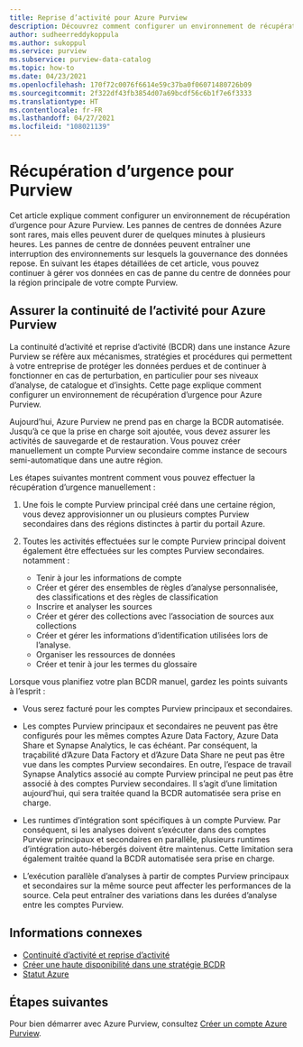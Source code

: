 ```yaml
---
title: Reprise d’activité pour Azure Purview
description: Découvrez comment configurer un environnement de récupération d’urgence pour Azure Purview.
author: sudheerreddykoppula
ms.author: sukoppul
ms.service: purview
ms.subservice: purview-data-catalog
ms.topic: how-to
ms.date: 04/23/2021
ms.openlocfilehash: 170f72c0076f6614e59c37ba0f06071480726b09
ms.sourcegitcommit: 2f322df43fb3854d07a69bcdf56c6b1f7e6f3333
ms.translationtype: HT
ms.contentlocale: fr-FR
ms.lasthandoff: 04/27/2021
ms.locfileid: "108021139"
---
```

# <a name="disaster-recovery-for-purview"></a>Récupération d’urgence pour Purview

Cet article explique comment configurer un environnement de récupération d’urgence pour Azure Purview. Les pannes de centres de données Azure sont rares, mais elles peuvent durer de quelques minutes à plusieurs heures. Les pannes de centre de données peuvent entraîner une interruption des environnements sur lesquels la gouvernance des données repose. En suivant les étapes détaillées de cet article, vous pouvez continuer à gérer vos données en cas de panne du centre de données pour la région principale de votre compte Purview.

## <a name="achieve-business-continuity-for-azure-purview"></a>Assurer la continuité de l’activité pour Azure Purview

La continuité d’activité et reprise d’activité (BCDR) dans une instance Azure Purview se réfère aux mécanismes, stratégies et procédures qui permettent à votre entreprise de protéger les données perdues et de continuer à fonctionner en cas de perturbation, en particulier pour ses niveaux d’analyse, de catalogue et d’insights. Cette page explique comment configurer un environnement de récupération d’urgence pour Azure Purview.

Aujourd’hui, Azure Purview ne prend pas en charge la BCDR automatisée. Jusqu’à ce que la prise en charge soit ajoutée, vous devez assurer les activités de sauvegarde et de restauration. Vous pouvez créer manuellement un compte Purview secondaire comme instance de secours semi-automatique dans une autre région.

Les étapes suivantes montrent comment vous pouvez effectuer la récupération d’urgence manuellement :

1. Une fois le compte Purview principal créé dans une certaine région, vous devez approvisionner un ou plusieurs comptes Purview secondaires dans des régions distinctes à partir du portail Azure. 

2. Toutes les activités effectuées sur le compte Purview principal doivent également être effectuées sur les comptes Purview secondaires. notamment : 

    - Tenir à jour les informations de compte
    - Créer et gérer des ensembles de règles d’analyse personnalisée, des classifications et des règles de classification
    - Inscrire et analyser les sources
    - Créer et gérer des collections avec l’association de sources aux collections
    - Créer et gérer les informations d’identification utilisées lors de l’analyse.
    - Organiser les ressources de données
    - Créer et tenir à jour les termes du glossaire


Lorsque vous planifiez votre plan BCDR manuel, gardez les points suivants à l’esprit : 

- Vous serez facturé pour les comptes Purview principaux et secondaires. 

- Les comptes Purview principaux et secondaires ne peuvent pas être configurés pour les mêmes comptes Azure Data Factory, Azure Data Share et Synapse Analytics, le cas échéant.  Par conséquent, la traçabilité d’Azure Data Factory et d’Azure Data Share ne peut pas être vue dans les comptes Purview secondaires. En outre, l’espace de travail Synapse Analytics associé au compte Purview principal ne peut pas être associé à des comptes Purview secondaires. Il s’agit d’une limitation aujourd’hui, qui sera traitée quand la BCDR automatisée sera prise en charge. 

- Les runtimes d’intégration sont spécifiques à un compte Purview. Par conséquent, si les analyses doivent s’exécuter dans des comptes Purview principaux et secondaires en parallèle, plusieurs runtimes d’intégration auto-hébergés doivent être maintenus. Cette limitation sera également traitée quand la BCDR automatisée sera prise en charge. 

- L’exécution parallèle d’analyses à partir de comptes Purview principaux et secondaires sur la même source peut affecter les performances de la source. Cela peut entraîner des variations dans les durées d’analyse entre les comptes Purview.   

## <a name="related-information"></a>Informations connexes

- [Continuité d’activité et reprise d’activité](../best-practices-availability-paired-regions.md)
- [Créer une haute disponibilité dans une stratégie BCDR](/azure/architecture/solution-ideas/articles/build-high-availability-into-your-bcdr-strategy)
- [Statut Azure](https://status.azure.com/status)

## <a name="next-steps"></a>Étapes suivantes

Pour bien démarrer avec Azure Purview, consultez [Créer un compte Azure Purview](create-catalog-portal.md).
